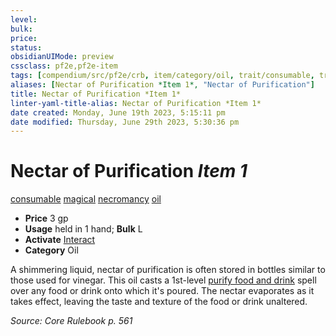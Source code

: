 ```yaml
---
level:
bulk:
price:
status:
obsidianUIMode: preview
cssclass: pf2e,pf2e-item
tags: [compendium/src/pf2e/crb, item/category/oil, trait/consumable, trait/magical, trait/necromancy, trait/oil]
aliases: [Nectar of Purification *Item 1*, "Nectar of Purification"]
title: Nectar of Purification *Item 1*
linter-yaml-title-alias: Nectar of Purification *Item 1*
date created: Monday, June 19th 2023, 5:15:11 pm
date modified: Thursday, June 29th 2023, 5:30:36 pm
---
```


# Nectar of Purification *Item 1*

[consumable](rules/traits/consumable.md) [magical](rules/traits/magical.md) [necromancy](rules/traits/necromancy.md) [oil](rules/traits/oil.md)  

- **Price** 3 gp
- **Usage** held in 1 hand; **Bulk** L
- **Activate** [Interact](rules/actions/interact.md)
- **Category** Oil

A shimmering liquid, nectar of purification is often stored in bottles similar to those used for vinegar. This oil casts a 1st-level [purify food and drink](compendium/spells/purify-food-and-drink.md) spell over any food or drink onto which it's poured. The nectar evaporates as it takes effect, leaving the taste and texture of the food or drink unaltered.

*Source: Core Rulebook p. 561*
